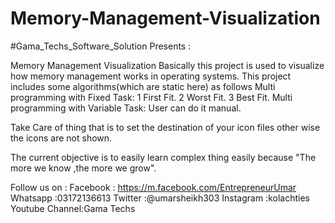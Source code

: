 # Memory-Management-Visualization
#Gama_Techs_Software_Solution Presents :  

Memory Management Visualization 
Basically this project is used to visualize how memory management works in operating systems. 
This project includes some algorithms(which are static here) as follows 
Multi programming with Fixed Task: 
1 First Fit. 
2 Worst Fit. 
3 Best Fit. 
Multi programming with Variable Task: 
  User can do it manual.  

Take Care of thing that is to set the destination of your icon files other wise the icons are not shown.
  
  The current objective is to easily learn complex thing easily because "The more we know ,the more we grow".  
  
  
  Follow us on : Facebook : https://m.facebook.com/EntrepreneurUmar 
  Whatsapp :03172136613 
  Twitter :@umarsheikh303 
  Instagram :kolachties 
  Youtube Channel:Gama Techs
